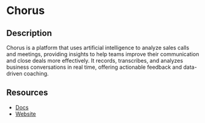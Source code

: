 # Chorus

## Description

Chorus is a platform that uses artificial intelligence to analyze sales calls and meetings, providing insights to help teams improve their communication and close deals more effectively. It records, transcribes, and analyzes business conversations in real time, offering actionable feedback and data-driven coaching.

## Resources

- [Docs](https://api-docs.chorus.ai/#intro)
- [Website](chorus.ai)
